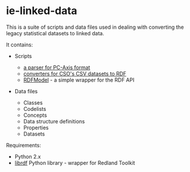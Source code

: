 ie-linked-data
==============

This is a suite of scripts and data files used in dealing with converting the legacy statistical datasets to linked data. 

It contains:

* Scripts
  * [a parser for PC-Axis format](ie-linked-data/tree/master/pcaxis/PCAxisParser.py)
  * [converters for CSO's CSV datasets to RDF](ie-linked-data/tree/master/csv/Converters/)
  * [RDFModel](ie-linked-data/tree/master/RDFModel/) - a simple wrapper for the RDF API
  
* Data files
  * Classes
  * Codelists
  * Concepts
  * Data structure definitions
  * Properties
  * Datasets
  
Requirements:

* Python 2.x
* [librdf](http://librdf.org/docs/python.html) Python library - wrapper for Redland Toolkit
